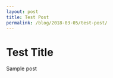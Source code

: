 ```yaml
---
layout: post
title: Test Post
permalink: /blog/2018-03-05/test-post/
---
```

# Test Title
Sample post